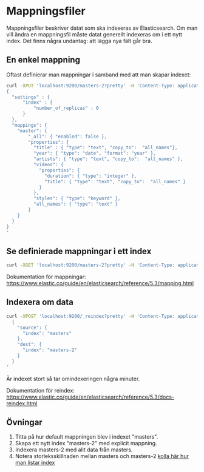 # Mappningsfiler
Mappningsfiler beskriver datat som ska indexeras av Elasticsearch.
Om man vill ändra en mappningsfil måste datat generellt indexeras om i ett nytt index.
Det finns några undantag: att lägga nya fält går bra.

## En enkel mappning
Oftast definierar man mappningar i samband med att man skapar indexet:

```bash
curl -XPUT 'localhost:9200/masters-2?pretty' -H 'Content-Type: application/json' -d'
{
  "settings" : {
      "index" : {
          "number_of_replicas" : 0
      }
  },
  "mappings": {
    "master": {
      	"_all": { "enabled": false },
        "properties": {
          "title" : { "type": "text", "copy_to":  "all_names"},
          "year": { "type": "date", "format": "year" },
          "artists": { "type": "text", "copy_to":  "all_names" },
          "videos": {
            "properties": {
              "duration": { "type": "integer" },
              "title": { "type": "text", "copy_to":  "all_names" }
            }
          },
          "styles": { "type": "keyword" },
          "all_names": { "type": "text" }
        }
    }
  }
}
'
```

## Se definierade mappningar i ett index
```bash
curl -XGET 'localhost:9200/masters-2?pretty' -H 'Content-Type: application/json' -d'
```

Dokumentation för mappningar: https://www.elastic.co/guide/en/elasticsearch/reference/5.3/mapping.html

## Indexera om data

```bash
curl -XPOST 'localhost:9200/_reindex?pretty' -H 'Content-Type: application/json' -d'
  {
    "source": {
      "index": "masters"
    },
    "dest": {
      "index": "masters-2"
    }
  }
'
```

Är indexet stort så tar omindexeringen några minuter.

Dokumentation för reindex: https://www.elastic.co/guide/en/elasticsearch/reference/5.3/docs-reindex.html

## Övningar

  1. Titta på hur default mappningen blev i indexet "masters".
  2. Skapa ett nytt index "masters-2" med explicit mappning.
  3. Indexera masters-2 med allt data från masters.
  4. Notera storleksskillnaden mellan masters och masters-2 [kolla här hur man listar index](./README.md#lista-alla-index)
